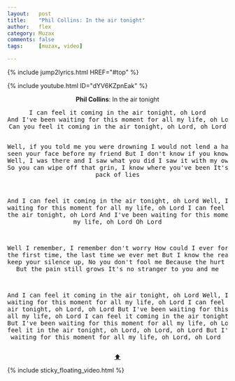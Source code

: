 ```yaml
---
layout:   post
title:    "Phil Collins: In the air tonight"
author:   flex
category: Muzax
comments: false
tags:     [muzax, video]

---
```


{% include jump2lyrics.html HREF="#top" %}

{% include youtube.html ID="dYV6KZpnEak" %}

<!-- break -->

<a id="top"></a>
<div id="lyrics"><div class="lyricsheader" style=""><p><center><b>Phil Collins</b>: In the air tonight</center></p></div>

<center><pre>
I can feel it coming in the air tonight, oh Lord
And I've been waiting for this moment for all my life, oh Lord
Can you feel it coming in the air tonight, oh Lord, oh Lord

Well, if you told me you were drowning
I would not lend a hand
I've seen your face before my friend
But I don't know if you know who I am
Well, I was there and I saw what you did
I saw it with my own two eyes
So you can wipe off that grin,
I know where you've been
It's all been a pack of lies

And I can feel it coming in the air tonight, oh Lord
Well, I've been waiting for this moment for all my life, oh Lord
I can feel it coming in the air tonight, oh Lord
And I've been waiting for this moment for all my life, oh Lord
Oh Lord

Well I remember, I remember don't worry
How could I ever forget,
It's the first time, the last time we ever met
But I know the reason why you keep your silence up,
No you don't fool me
Because the hurt doesn't show
But the pain still grows
It's no stranger to you and me

And I can feel it coming in the air tonight, oh Lord
Well, I've been waiting for this moment for all my life, oh Lord
I can feel it in the air tonight, oh Lord, oh Lord
But I've been waiting for this moment for all my life, oh Lord
I can feel it coming in the air tonight, oh Lord
But I've been waiting for this moment for all my life, oh Lord
I can feel it in the air tonight, oh Lord, oh Lord, oh Lord
But I've been waiting for this moment for all my life, oh Lord, oh Lord
</pre>
<a href="#top">⬆</a></center></div>

<div class="sticky_floating_video"></div>
{% include sticky_floating_video.html %}